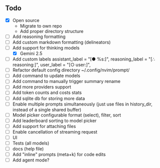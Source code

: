 
## Todo

- [x] Open source
  + Migrate to own repo
  + Add proper directory structure
- [ ] Add reasoning formatting
- [ ] Add custom markdown formatting (delineators)
- [ ] Add support for thinking models
  + [x] Gemini 2.5
- [ ] Add custom labels
  assistant_label = "[● %s:]",
  reasoning_label = "[∴ reasoning:]",
  user_label = "[○ user:]",
- [ ] Refactor default config directory
  ~/.config/nvim/prompt/
- [ ] Add command to update models
- [ ] Add command to manually trigger summary rename
- [ ] Add more providers support
- [ ] Add token counts and costs stats
- [ ] Add sqlite db for storing more data
- [ ] Enable multiple prompts simultaneously (just use files in history_dir,
  instead of a single shared buffer)
- [ ] Model picker configurable format (select), filter, sort
- [ ] Add leaderboard sorting to model picker
- [ ] Add support for attaching files
- [ ] Enable cancellation of streaming request
- [ ] UI
- [ ] Tests (all models)
- [ ] docs (help file)
- [ ] Add "inline" prompts (meta+k) for code edits
- [ ] Add agent mode?
